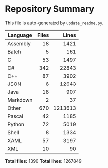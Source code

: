 # Repository Summary

This file is auto-generated by `update_readme.py`.

| Language | Files | Lines |
|----------|------:|------:|
| Assembly  |    18 |  1421 |
| Batch     |     5 |   161 |
| C         |    53 |  1497 |
| C#        |   342 | 22843 |
| C++       |    87 |  3902 |
| JSON      |     6 | 12643 |
| Java      |    18 |   907 |
| Markdown  |     2 |    37 |
| Other     |   670 | 1213613 |
| Pascal    |    42 |  1185 |
| Python    |    72 |  5019 |
| Shell     |     8 |  1334 |
| XAML      |    57 |  3197 |
| XML       |    10 |    90 |

**Total files:** 1390
**Total lines:** 1267849
